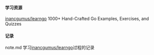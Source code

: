 #### 学习资源
[inancgumus/learngo](https://github.com/inancgumus/learngo) 1000+ Hand-Crafted Go Examples, Exercises, and Quizzes
#### 记录
note.md 学习[inancgumus/learngo](https://github.com/inancgumus/learngo)过程的记录